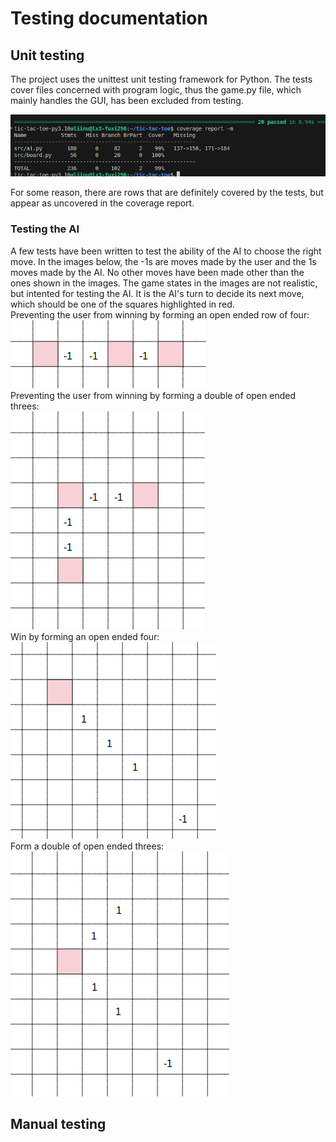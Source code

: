 # Testing documentation

## Unit testing
The project uses the unittest unit testing framework for Python. The tests cover files concerned with program logic, thus the game.py file, which mainly handles the GUI, has been excluded from testing.

![Test coverage](https://github.com/liinu-a/tic-tac-toe/blob/main/documentation/test_coverage.png)  

For some reason, there are rows that are definitely covered by the tests, but appear as uncovered in the coverage report.

### Testing the AI
A few tests have been written to test the ability of the AI to choose the right move. In the images below, the -1s are moves made by the user and the 1s moves made by the AI. No other moves have been made other than the ones shown in the images. The game states in the images are not realistic, but intented for testing the AI. It is the AI's turn to decide its next move, which should be one of the squares highlighted in red.  
Preventing the user from winning by forming an open ended row of four:  
![Broken three threat](https://github.com/liinu-a/tic-tac-toe/blob/main/documentation/broken_three_threat.png)  
Preventing the user from winning by forming a double of open ended threes:  
![Double three threat](https://github.com/liinu-a/tic-tac-toe/blob/main/documentation/double_three_threat.png)  
Win by forming an open ended four:  
![Form an open ended four](https://github.com/liinu-a/tic-tac-toe/blob/main/documentation/open_ends_three_win.png)  
Form a double of open ended threes:  
![Form a double of open ended threes](https://github.com/liinu-a/tic-tac-toe/blob/main/documentation/form_double_three.png)  




## Manual testing
